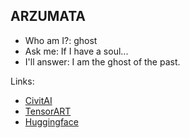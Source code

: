 ## ARZUMATA

- Who am I?: ghost
- Ask me: If I have a soul... 
- I'll answer: I am the ghost of the past.

Links:
- [CivitAI](https://civitai.com/user/ARZUMATA)
- [TensorART](https://tensor.art/u/680453790691754251)
- [Huggingface](https://huggingface.co/ARZUMATA)